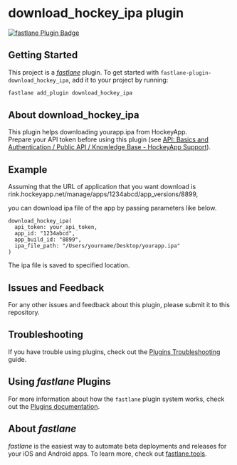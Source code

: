 # download_hockey_ipa plugin

[![fastlane Plugin Badge](https://rawcdn.githack.com/fastlane/fastlane/master/fastlane/assets/plugin-badge.svg)](https://rubygems.org/gems/fastlane-plugin-download_hockey_ipa)

## Getting Started

This project is a [_fastlane_](https://github.com/fastlane/fastlane) plugin. To get started with `fastlane-plugin-download_hockey_ipa`, add it to your project by running:

```bash
fastlane add_plugin download_hockey_ipa
```

## About download_hockey_ipa

This plugin helps downloading yourapp.ipa from HockeyApp.  
Prepare your API token before using this plugin (see [API: Basics and Authentication / Public API / Knowledge Base - HockeyApp Support](https://support.hockeyapp.net/kb/api/api-basics-and-authentication#authentication)).

## Example

Assuming that the URL of application that you want download is rink.hockeyapp.net/manage/apps/1234abcd/app_versions/8899,

you can download ipa file of the app by passing parameters like below.

```
download_hockey_ipa(
  api_token: your_api_token,
  app_id: "1234abcd",
  app_build_id: "8899",
  ipa_file_path: "/Users/yourname/Desktop/yourapp.ipa"
)
```

The ipa file is saved to specified location.

## Issues and Feedback

For any other issues and feedback about this plugin, please submit it to this repository.

## Troubleshooting

If you have trouble using plugins, check out the [Plugins Troubleshooting](https://docs.fastlane.tools/plugins/plugins-troubleshooting/) guide.

## Using _fastlane_ Plugins

For more information about how the `fastlane` plugin system works, check out the [Plugins documentation](https://docs.fastlane.tools/plugins/create-plugin/).

## About _fastlane_

_fastlane_ is the easiest way to automate beta deployments and releases for your iOS and Android apps. To learn more, check out [fastlane.tools](https://fastlane.tools).
